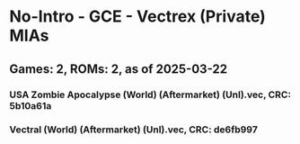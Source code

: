 # No-Intro - GCE - Vectrex (Private) MIAs
## Games: 2, ROMs: 2, as of 2025-03-22

### USA Zombie Apocalypse (World) (Aftermarket) (Unl).vec, CRC: 5b10a61a
### Vectral (World) (Aftermarket) (Unl).vec, CRC: de6fb997
